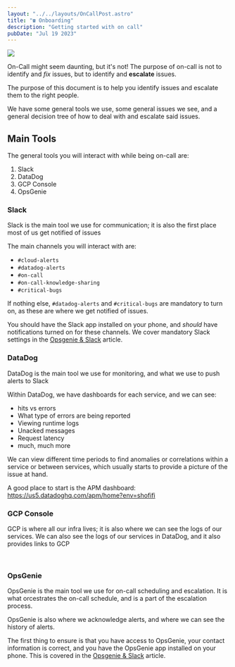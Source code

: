 ```yaml
---
layout: "../../layouts/OnCallPost.astro"
title: "☎️ Onboarding"
description: "Getting started with on call"
pubDate: "Jul 19 2023"
---
```


<img src="/oncall-start.png" /><br>

On-Call might seem daunting, but it's not! The purpose of on-call is not to identify and *fix* issues, but to identify and **escalate** issues.

The purpose of this document is to help you identify issues and escalate them to the right people.

We have some general tools we use, some general issues we see, and a general decision tree of how to deal with and escalate said issues.

## Main Tools

The general tools you will interact with while being on-call are:

1. Slack
1. DataDog
1. GCP Console
1. OpsGenie

### Slack

Slack is the main tool we use for communication; it is also the first place most of us get notified of issues

The main channels you will interact with are:

- `#cloud-alerts`
- `#datadog-alerts`
- `#on-call`
- `#on-call-knowledge-sharing`
- `#critical-bugs`

If nothing else, `#datadog-alerts` and `#critical-bugs` are mandatory to turn on, as these are where we get notified of issues.

You should have the Slack app installed on your phone, and *should* have notifications turned on for these channels. We cover mandatory Slack settings in the [Opsgenie & Slack](/oncall/opsgenie-slack) article.

### DataDog

DataDog is the main tool we use for monitoring, and what we use to push alerts to Slack

Within DataDog, we have dashboards for each service, and we can see:

- hits vs errors
- What type of errors are being reported
- Viewing runtime logs
- Unacked messages
- Request latency
- much, much more

We can view different time periods to find anomalies or correlations within a service or between services, which usually starts to provide a picture of the issue at hand.

A good place to start is the APM dashboard: https://us5.datadoghq.com/apm/home?env=shofifi

### GCP Console

GCP is where all our infra lives; it is also where we can see the logs of our services. We can also see the logs of our services in DataDog, and it also provides links to GCP

<br>

### OpsGenie

OpsGenie is the main tool we use for on-call scheduling and escalation. It is what orcestrates the on-call schedule, and is a part of the escalation process.

OpsGenie is also where we acknowledge alerts, and where we can see the history of alerts.

The first thing to ensure is that you have access to OpsGenie, your contact information is correct, and you have the OpsGenie app installed on your phone. This is covered in the [Opsgenie & Slack](/oncall/opsgenie-slack) article.
